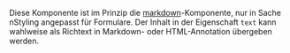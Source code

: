 Diese Komponente ist im Prinzip die [markdown](#markdown)-Komponente, nur in Sache nStyling angepasst für Formulare. Der Inhalt in der Eigenschaft `text` kann wahlweise als Richtext in Markdown- oder HTML-Annotation übergeben werden.
